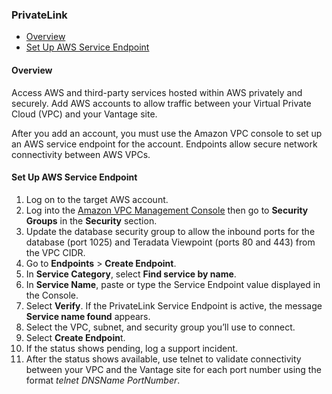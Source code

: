 ### PrivateLink

- [Overview](#overview)
- [Set Up AWS Service Endpoint](#set-up-aws-service-endpoint)

#### Overview

Access AWS and third-party services hosted within AWS privately and securely. Add AWS accounts to allow traffic between your Virtual Private Cloud (VPC) and your Vantage site.

After you add an account, you must use the Amazon VPC console to set up an AWS service endpoint for the account. Endpoints allow secure network connectivity between AWS VPCs.

#### Set Up AWS Service Endpoint

1. Log on to the target AWS account.
1. Log into the 
[Amazon VPC Management Console](https://console.aws.amazon.com/vpc) then go to **Security Groups** in the **Security** section.
1. Update the database security group to allow the inbound ports for the database (port 1025)
and Teradata Viewpoint (ports 80 and 443) from the VPC CIDR.
1. Go to **Endpoints** > **Create Endpoint**.
1. In **Service Category**, select **Find service by name**.
1. In **Service Name**, paste or type the Service Endpoint value displayed in the Console.
1. Select **Verify**. If the PrivateLink Service Endpoint is active, the message **Service name found** appears.
1. Select the VPC, subnet, and security group you’ll use to connect.
1. Select **Create Endpoin**t.
1. If the status shows pending, log a support incident.
1. After the status shows available, use telnet to validate connectivity between your VPC and the
Vantage site for each port number using the format *telnet DNSName PortNumber*.



